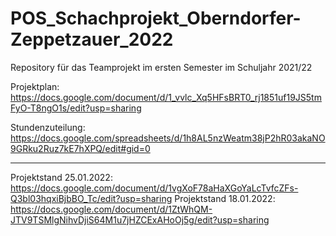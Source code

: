 # POS_Schachprojekt_Oberndorfer-Zeppetzauer_2022
Repository für das Teamprojekt im ersten Semester im Schuljahr 2021/22

Projektplan: https://docs.google.com/document/d/1_vvlc_Xq5HFsBRT0_rj1851uf19JS5tmFyO-T8ngO1s/edit?usp=sharing

Stundenzuteilung: https://docs.google.com/spreadsheets/d/1h8AL5nzWeatm38jP2hR03akaNO9GRku2Ruz7kE7hXPQ/edit#gid=0

------------------------------------------------------------------------------------------------------------------------
Projektstand 25.01.2022: https://docs.google.com/document/d/1vgXoF78aHaXGoYaLcTvfcZFs-Q3bl03hqxiBjbBO_Tc/edit?usp=sharing
Projektstand 18.01.2022: https://docs.google.com/document/d/1ZtWhQM-JTV9TSMlgNihvDjiS64M1u7jHZCExAHoOj5g/edit?usp=sharing

